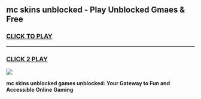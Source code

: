 
## mc skins unblocked - Play Unblocked Gmaes & Free
<h3>
<a href="https://news.freeplayer.one?title=mc_skins_unblocked&ref=16F">CLICK TO PLAY</a></h3>
<hr>

<h3>
<a href="https://news.freeplayer.one?title=mc_skins_unblocked&ref=16F">CLICK 2 PLAY</a>
  
</h3>

<a href="https://news.freeplayer.one?title=mc_skins_unblocked&ref=16F/"><img src="https://clearcache.store/games.png"></a>


**mc skins unblocked games unblocked: Your Gateway to Fun and Accessible Online Gaming**
